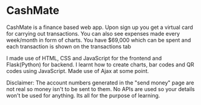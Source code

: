 # CashMate
CashMate is a finance based web app. Upon sign up you get a virtual card for carrying out transactions. You can also see expenses made every week/month in form of charts. You have $69,000 which can be spent and each transaction is shown on the transactions tab

I made use of HTML, CSS and JavaScript for the frontend and Flask(Python) for backend. I learnt how to create charts, bar codes and QR codes using JavaScript. Made use of Ajax at some point.


Disclaimer: The account numbers generated in the "send money" page are not real so money isn't to be sent to them. No APIs are used so your details won't be used for anything. Its all for the purpose of learning.